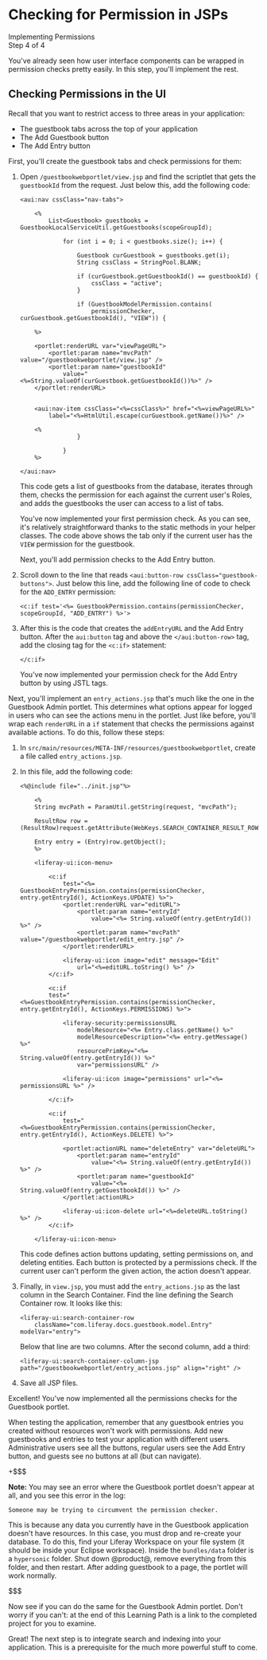 # Checking for Permission in JSPs [](id=checking-for-permission-in-jsps)

<div class="learn-path-step">
    <p>Implementing Permissions<br>Step 4 of 4</p>
</div>

You've already seen how user interface components can be wrapped in permission
checks pretty easily. In this step, you'll implement the rest. 

## Checking Permissions in the UI [](id=checking-permissions-in-the-ui)

Recall that you want to restrict access to three areas in your application: 

- The guestbook tabs across the top of your application
- The Add Guestbook button
- The Add Entry button

First, you'll create the guestbook tabs and check permissions for them: 

1.  Open `/guestbookwebportlet/view.jsp` and find the scriptlet that gets the 
    `guestbookId` from the request. Just below this, add the following code: 

        <aui:nav cssClass="nav-tabs">

            <%
                List<Guestbook> guestbooks = GuestbookLocalServiceUtil.getGuestbooks(scopeGroupId);

                    for (int i = 0; i < guestbooks.size(); i++) {

                        Guestbook curGuestbook = guestbooks.get(i);
                        String cssClass = StringPool.BLANK;

                        if (curGuestbook.getGuestbookId() == guestbookId) {
                            cssClass = "active";
                        }

                        if (GuestbookModelPermission.contains(
                            permissionChecker, curGuestbook.getGuestbookId(), "VIEW")) {
                                                
            %>

            <portlet:renderURL var="viewPageURL">
                <portlet:param name="mvcPath" value="/guestbookwebportlet/view.jsp" />
                <portlet:param name="guestbookId"
                    value="<%=String.valueOf(curGuestbook.getGuestbookId())%>" />
            </portlet:renderURL>

                
            <aui:nav-item cssClass="<%=cssClass%>" href="<%=viewPageURL%>"
                label="<%=HtmlUtil.escape(curGuestbook.getName())%>" />

            <%  
                        }
                    
                    }
            %>

        </aui:nav>

    This code gets a list of guestbooks from the database, iterates through 
    them, checks the permission for each against the current user's Roles, and 
    adds the guestbooks the user can access to a list of tabs. 

    You've now implemented your first permission check. As you can see, it's 
    relatively straightforward thanks to the static methods in your helper 
    classes. The code above shows the tab only if the current user has the 
    `VIEW` permission for the guestbook. 

    Next, you'll add permission checks to the Add Entry button. 

2.  Scroll down to the line that reads 
    `<aui:button-row cssClass="guestbook-buttons">`. Just below this line, add 
    the following line of code to check for the `ADD_ENTRY` permission: 

        <c:if test='<%= GuestbookPermission.contains(permissionChecker, scopeGroupId, "ADD_ENTRY") %>'>

3.  After this is the code that creates the `addEntryURL` and the Add Entry 
    button. After the `aui:button` tag and above the `</aui:button-row>` tag, 
    add the closing tag for the `<c:if>` statement: 

        </c:if>

    You've now implemented your permission check for the Add Entry button by 
    using JSTL tags. 

Next, you'll implement an `entry_actions.jsp` that's much like the one in the
Guestbook Admin portlet. This determines what options appear for logged in users
who can see the actions menu in the portlet. Just like before, you'll wrap each
`renderURL` in a `if` statement that checks the permissions against available
actions. To do this, follow these steps: 

1.  In `src/main/resources/META-INF/resources/guestbookwebportlet`, create a 
    file called `entry_actions.jsp`. 

2.  In this file, add the following code: 

        <%@include file="../init.jsp"%>

            <%
            String mvcPath = ParamUtil.getString(request, "mvcPath");

            ResultRow row = (ResultRow)request.getAttribute(WebKeys.SEARCH_CONTAINER_RESULT_ROW);

            Entry entry = (Entry)row.getObject(); 
            %>

            <liferay-ui:icon-menu>

                <c:if
                    test="<%= GuestbookEntryPermission.contains(permissionChecker, entry.getEntryId(), ActionKeys.UPDATE) %>">
                    <portlet:renderURL var="editURL">
                        <portlet:param name="entryId"
                            value="<%= String.valueOf(entry.getEntryId()) %>" />
                        <portlet:param name="mvcPath" value="/guestbookwebportlet/edit_entry.jsp" />
                    </portlet:renderURL>

                    <liferay-ui:icon image="edit" message="Edit"
                        url="<%=editURL.toString() %>" />
                </c:if>

                <c:if
                test="<%=GuestbookEntryPermission.contains(permissionChecker, entry.getEntryId(), ActionKeys.PERMISSIONS) %>">

                    <liferay-security:permissionsURL
                        modelResource="<%= Entry.class.getName() %>"
                        modelResourceDescription="<%= entry.getMessage() %>"
                        resourcePrimKey="<%= String.valueOf(entry.getEntryId()) %>"
                        var="permissionsURL" />
                
                    <liferay-ui:icon image="permissions" url="<%= permissionsURL %>" />

                </c:if>

                <c:if
                    test="<%=GuestbookEntryPermission.contains(permissionChecker, entry.getEntryId(), ActionKeys.DELETE) %>">

                    <portlet:actionURL name="deleteEntry" var="deleteURL">
                        <portlet:param name="entryId"
                            value="<%= String.valueOf(entry.getEntryId()) %>" />
                        <portlet:param name="guestbookId"
                            value="<%= String.valueOf(entry.getGuestbookId()) %>" />
                    </portlet:actionURL>

                    <liferay-ui:icon-delete url="<%=deleteURL.toString() %>" />
                </c:if>

            </liferay-ui:icon-menu>

    This code defines action buttons updating, setting permissions on, and 
    deleting entities. Each button is protected by a permissions check. If the 
    current user can't perform the given action, the action doesn't appear. 

5.  Finally, in `view.jsp`, you must add the `entry_actions.jsp` as the last
    column in the Search Container. Find the line defining the Search Container
    row. It looks like this: 

        <liferay-ui:search-container-row
            className="com.liferay.docs.guestbook.model.Entry" modelVar="entry">

    Below that line are two columns. After the second column, add a third: 

        <liferay-ui:search-container-column-jsp path="/guestbookwebportlet/entry_actions.jsp" align="right" />

6.  Save all JSP files. 

Excellent! You've now implemented all the permissions checks for the Guestbook 
portlet. 

When testing the application, remember that any guestbook entries you created
without resources won't work with permissions. Add new guestbooks and entries to 
test your application with different users. Administrative users see all the 
buttons, regular users see the Add Entry button, and guests see no buttons at 
all (but can navigate). 

+$$$

**Note:** You may see an error where the Guestbook portlet doesn't appear at 
all, and you see this error in the log: 

    Someone may be trying to circumvent the permission checker. 

This is because any data you currently have in the Guestbook application doesn't 
have resources. In this case, you must drop and re-create your database. To do
this, find your Liferay Workspace on your file system (it should be inside your
Eclipse workspace). Inside the `bundles/data` folder is a `hypersonic` folder.
Shut down @product@, remove everything from this folder, and then restart. After
adding guestbook to a page, the portlet will work normally. 

$$$

Now see if you can do the same for the Guestbook Admin portlet. Don't worry if
you can't: at the end of this Learning Path is a link to the completed project
for you to examine. 

Great! The next step is to integrate search and indexing into your application.
This is a prerequisite for the much more powerful stuff to come. 
